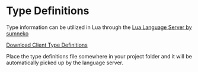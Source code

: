 # Type Definitions

Type information can be utilized in Lua through the [Lua Language Server by sumneko](https://luals.github.io/)

[Download Client Type Definitions](/hubos-client.d.lua)

Place the type definitions file somewhere in your project folder and it will be automatically picked up by the language server.

